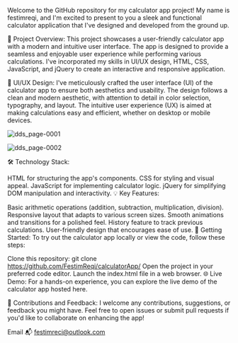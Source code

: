 Welcome to the GitHub repository for my calculator app project! My name is festimreqi, and I'm excited to present to you a sleek and functional calculator application that I've designed and developed from the ground up.

📱 Project Overview:
This project showcases a user-friendly calculator app with a modern and intuitive user interface. The app is designed to provide a seamless and enjoyable user experience while performing various calculations. I've incorporated my skills in UI/UX design, HTML, CSS, JavaScript, and jQuery to create an interactive and responsive application.

🎨 UI/UX Design:
I've meticulously crafted the user interface (UI) of the calculator app to ensure both aesthetics and usability. The design follows a clean and modern aesthetic, with attention to detail in color selection, typography, and layout. The intuitive user experience (UX) is aimed at making calculations easy and efficient, whether on desktop or mobile devices.

![dds_page-0001](https://github.com/FestimReqi/calculatorApp/assets/45433214/1928e748-6be1-462c-990e-cf38d0593656)

![dds_page-0002](https://github.com/FestimReqi/calculatorApp/assets/45433214/dc12a904-ecdd-4563-b48f-754f8d29a3d0)


🛠️ Technology Stack:

HTML for structuring the app's components.
CSS for styling and visual appeal.
JavaScript for implementing calculator logic.
jQuery for simplifying DOM manipulation and interactivity.
💡 Key Features:

Basic arithmetic operations (addition, subtraction, multiplication, division).
Responsive layout that adapts to various screen sizes.
Smooth animations and transitions for a polished feel.
History feature to track previous calculations.
User-friendly design that encourages ease of use.
🚀 Getting Started:
To try out the calculator app locally or view the code, follow these steps:

Clone this repository: git clone https://github.com/FestimReqi/calculatorApp/
Open the project in your preferred code editor.
Launch the index.html file in a web browser.
🌐 Live Demo:
For a hands-on experience, you can explore the live demo of the calculator app hosted here.

🤝 Contributions and Feedback:
I welcome any contributions, suggestions, or feedback you might have. Feel free to open issues or submit pull requests if you'd like to collaborate on enhancing the app!

Email 📬 festimreci@outlook.com




